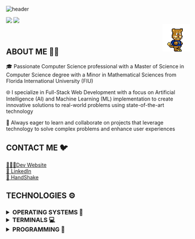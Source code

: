 ![header](https://capsule-render.vercel.app/api?type=slice&color=0:9F88D1,50:C588D1,100:D18897&height=160&section=header&text=Hi!%20I'm%20Joaquin!✨&fontAlign=50&fontAlignY=70&fontSize=90&fontColor=FFFFFF)
<!--![header](https://capsule-render.vercel.app/api?type=slice&color=0:FCE57E,100:FCE57E&height=160&section=header&text=Hi!%20I'm%20Joaquin!&fontAlign=50&fontAlignY=70&fontSize=90&fontColor=FFFFFF)-->

<!--![](https://github-readme-stats-sigma-five.vercel.app/api?username=FIUPanther-JMolto98&show_icons=true&icon_color=5AECA4&title_color=FFCC00&text_color=FFFFFF&bg_color=-45,081E3F,CC0066,CC0066,CC0066,CC0066&hide_border=true)-->
<!--![](https://github-readme-stats-sigma-five.vercel.app/api?username=FIUPanther-JMolto98&show_icons=true&icon_color=5a85c4&title_color=FFCC00&text_color=FFFFFF&bg_color=-45,081E3F00,CC006600,CC006600,CC006600,CC006600&hide_border=true)-->
![](https://github-readme-stats-sigma-five.vercel.app/api?username=FIUPanther-JMolto98&show_icons=true&icon_color=D18897&title_color=F9C23C&text_color=FFFFFF&bg_color=-45,081E3F00,CC006600,CC006600,CC006600,CC006600&hide_border=true)
![](https://github-readme-stats.vercel.app/api/top-langs/?username=FIUPanther-JMolto98&langs_count=10&layout=compact&theme=transparent&title_color=F9C23C&text_color=FFFFFF&hide_border=true)  
  <img src="https://github.com/FIUPanther-JMolto98/FIUPanther-JMolto98/blob/main/roary_run_slow_fixed.gif"
    width="75"
    height="75"
    align="right"
    />
  <br></br>
<h2 align="left">ABOUT ME 👨‍💻</h2>

<p align="left">

🎓 Passionate Computer Science professional with a Master of Science in Computer Science degree with a Minor in Mathematical Sciences from Florida International University (FIU) 

🌐 I specialize in Full-Stack Web Development with a focus on Artificial Intelligence (AI) and Machine Learning (ML) implementation to create innovative solutions to real-world problems using state-of-the-art technology 

🌱 Always eager to learn and collaborate on projects that leverage technology to solve complex problems and enhance user experiences

</p>

<h2 align="left">CONTACT ME 🐦</h2>

<a href="https://jpanther1122-devportfolio-bf5f17b876b9.herokuapp.com/">👨🏻‍💻Dev Website</a><br>
<a href="https://www.linkedin.com/in/joaquin-molto-fiucompsci/">💼 LinkedIn</a><br>
<a href="https://fiu.joinhandshake.com/stu/users/29993123">🤝 HandShake</a>

<h2 align="left">TECHNOLOGIES ⚙️</h2>
<h3 align="left">

<details>
<summary>OPERATING SYSTEMS 💾</summary>
  
![Windows11](https://img.shields.io/badge/Windows_11-0078d4?style=for-the-badge&logo=windows-11&logoColor=white)
![Linux](https://img.shields.io/badge/Linux-FCC624?style=for-the-badge&logo=linux&logoColor=black)
![Ubuntu](https://img.shields.io/badge/Ubuntu-E95420?style=for-the-badge&logo=ubuntu&logoColor=white)
![CentOS](https://img.shields.io/badge/Cent%20OS-262577?style=for-the-badge&logo=CentOS&logoColor=white)
![Fedora](https://img.shields.io/badge/Fedora-51A2DA?style=for-the-badge&logo=fedora&logoColor=white)
</details>

<details>
<summary>TERMINALS 💻</summary>

![Windows Terminal](https://img.shields.io/badge/windows%20terminal-4D4D4D?style=for-the-badge&logo=windows%20terminal&logoColor=white)
![PowerShell](https://img.shields.io/badge/powershell-5391FE?style=for-the-badge&logo=powershell&logoColor=white)
![GNU Bash](https://img.shields.io/badge/GNU%20Bash-4EAA25?style=for-the-badge&logo=GNU%20Bash&logoColor=white)
</details>

<details>
<summary>PROGRAMMING 🦾</summary>
<h6 align="center">
  
<br/>VERSION CONTROL<br/>
![Git](https://img.shields.io/badge/GIT-E44C30?style=for-the-badge&logo=git&logoColor=white)
![GitHub](https://img.shields.io/badge/GitHub-000000?style=for-the-badge&logo=github&logoColor=white)
<br/>TEXT EDITORS/IDEs<br/>
![Visual Studio Code](https://img.shields.io/badge/VSCode-0078D4?style=for-the-badge&logo=visual%20studio%20code&logoColor=white)
![Overleaf](https://img.shields.io/badge/Overleaf-47A141?style=for-the-badge&logo=Overleaf&logoColor=white)
![Replit](https://img.shields.io/badge/replit-292929?style=for-the-badge&logo=replit&logoColor=orange)
<br/>PROGRAMMING LANGUAGES<br/>
![C](https://img.shields.io/badge/C-00599C?style=for-the-badge&logo=c&logoColor=white)
![C++](https://img.shields.io/badge/C%2B%2B-00599C?style=for-the-badge&logo=c%2B%2B&logoColor=white)
![Python](https://img.shields.io/badge/Python-blue?style=for-the-badge&logo=python&logoColor=FFD43B)
![HTML](https://img.shields.io/badge/HTML5-E34F26?style=for-the-badge&logo=html5&logoColor=white)
![CSS](https://img.shields.io/badge/CSS3-1572B6?style=for-the-badge&logo=css3&logoColor=white)
![JavaScript](https://img.shields.io/badge/JavaScript-F7DF1E?style=for-the-badge&logo=javascript&logoColor=000000)
![JSON](https://img.shields.io/badge/json-5E5C5C?style=for-the-badge&logo=json&logoColor=white)
<br/>FRAMEWORKS AND LIBRARIES<br/>
![Angular](https://img.shields.io/badge/Angular-DD0031?style=for-the-badge&logo=angular&logoColor=white)
![NPM](https://img.shields.io/badge/npm-CB3837?style=for-the-badge&logo=npm&logoColor=white)
![Postman](https://img.shields.io/badge/Postman-FF6C37?style=for-the-badge&logo=Postman&logoColor=white)
![ChakraUI](https://img.shields.io/badge/Chakra--UI-319795?style=for-the-badge&logo=chakra-ui&logoColor=white)
![GraphQL](https://img.shields.io/badge/GraphQl-E10098?style=for-the-badge&logo=graphql&logoColor=white)
![Axios](https://img.shields.io/badge/axios-671ddf?&style=for-the-badge&logo=axios&logoColor=white)
![React](https://img.shields.io/badge/React-20232A?style=for-the-badge&logo=react&logoColor=61DAFB)
<br/>DATABASE<br/>
![MongoDB](https://img.shields.io/badge/MongoDB-4EA94B?style=for-the-badge&logo=mongodb&logoColor=white)
![MySQL](https://img.shields.io/badge/MySQL-005C84?style=for-the-badge&logo=mysql&logoColor=white)
![Flask](https://img.shields.io/badge/Flask-000000?style=for-the-badge&logo=flask&logoColor=white)
<br/>AI/ML<br/>
![Keras](https://img.shields.io/badge/Keras-D00000?style=for-the-badge&logo=Keras&logoColor=white)
![PyTorch](https://img.shields.io/badge/PyTorch-EE4C2C?style=for-the-badge&logo=pytorch&logoColor=white)
![TensorFlow](https://img.shields.io/badge/TensorFlow-FF6F00?style=for-the-badge&logo=tensorflow&logoColor=white)
![Scikit-Learn](https://img.shields.io/badge/scikit_learn-F7931E?style=for-the-badge&logo=scikit-learn&logoColor=white)
![Conda](https://img.shields.io/badge/conda-342B029.svg?&style=for-the-badge&logo=anaconda&logoColor=white)
![Google Colab](https://img.shields.io/badge/Colab-F9AB00?style=for-the-badge&logo=googlecolab&color=292929)
![OpenAI](https://img.shields.io/badge/ChatGPT-000000?style=for-the-badge&logo=openai&logoColor=white)
<br/>DATA ANALYSIS<br/>
![Jupyter](https://img.shields.io/badge/Jupyter-F37626.svg?&style=for-the-badge&logo=Jupyter&logoColor=white)
![Kaggle](https://img.shields.io/badge/Kaggle-20BEFF?style=for-the-badge&logo=Kaggle&logoColor=white)
![NumPy](https://img.shields.io/badge/Numpy-777BB4?style=for-the-badge&logo=numpy&logoColor=white)
![Pandas](https://img.shields.io/badge/Pandas-2C2D72?style=for-the-badge&logo=pandas&logoColor=white)
<br/>MATH AND ACADEMIA<br/>
![Wolfram](https://img.shields.io/badge/Wolfram-DD1100?&style=for-the-badge&logo=Wolfram&logoColor=white)
![Mendeley](https://img.shields.io/badge/Mendeley-9D1620?style=for-the-badge&logo=Mendeley&logoColor=white)
![LaTeX](https://img.shields.io/badge/Overleaf-47A141?style=for-the-badge&logo=Overleaf&logoColor=white)
</details>
</h6>
</h3>
